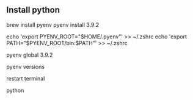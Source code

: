## Install python 

brew install pyenv
pyenv install 3.9.2 

echo 'export PYENV_ROOT="$HOME/.pyenv"' >> ~/.zshrc
echo 'export PATH="$PYENV_ROOT/bin:$PATH"' >> ~/.zshrc

pyenv global 3.9.2

pyenv versions

restart terminal
 
python